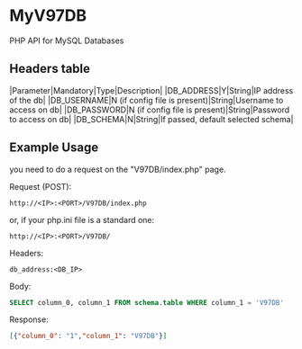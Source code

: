 # MyV97DB
PHP API for MySQL Databases

## Headers table
|Parameter|Mandatory|Type|Description|
|DB_ADDRESS|Y|String|IP address of the db|
|DB_USERNAME|N (if config file is present)|String|Username to access on db|
|DB_PASSWORD|N (if config file is present)|String|Password to access on db|
|DB_SCHEMA|N|String|If passed, default selected schema|

## Example Usage

you need to do a request on the "V97DB/index.php" page.

Request (POST):
```terminal
http://<IP>:<PORT>/V97DB/index.php
```

or, if your php.ini file is a standard one:
```terminal
http://<IP>:<PORT>/V97DB/
```

Headers:
```terminal
db_address:<DB_IP>
```

Body:
```SQL
SELECT column_0, column_1 FROM schema.table WHERE column_1 = 'V97DB'
```

Response:
```json
[{"column_0": "1","column_1": "V97DB"}]
```